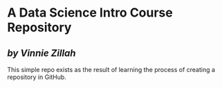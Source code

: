 A Data Science Intro Course Repository
==============
*by Vinnie Zillah*
--------------
This simple repo exists as the result of learning the process of creating a repository in GitHub.
